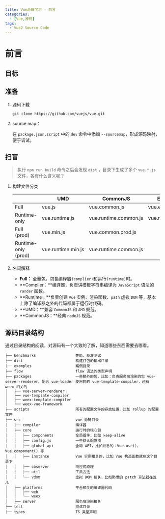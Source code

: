 ```yaml
---
title: Vue源码学习 - 前言
categories:
  - [Vue,源码]
tags: 
  - Vue2 Source Code
---
```


# 前言

## 目标

## 准备

1. 源码下载

   `git clone https://github.com/vuejs/vue.git`

2. source map：

   在 `package.json.script` 中的 `dev` 命令中添加 `--sourcemap`，形成源码映射，便于调试。

## 扫盲

> 执行 `npm run build` 命令之后会发现 `dist` ，目录下生成了多个 `vue.*.js` 文件，各有什么含义呢？

1. 构建文件分类

   |                     | UMD                | CommonJS              | ES Module          |
   | ------------------- | ------------------ | --------------------- | ------------------ |
   | Full                | vue.js             | vue.common.js         | vue.esm.js         |
   | Runtime-only        | vue.runtime.js     | vue.runtime.common.js | vue.runtime.esm.js |
   | Full (prod)         | vue.min.js         | vue.common.prod.js    |                    |
   | Runtime-only (prod) | vue.runtime.min.js | vue.runtime.common.js |                    |

   

2. 名词解释

   - **Full：** 全量包，包含编译器`(complier)`和运行`(runtime)`时。
   - **Compiler：**编译器，负责讲模板字符串编译为 `JavaScript` 语法的 `rander` 函数。
   - **Runtime：**负责创建 `Vue` 实例、渲染函数、`path` 虚拟 `DOM` 等，基本上除了编译器之外的代码都属于运行时代码。
   - **UMD：**兼容 `CommonJS` 和 `AMD` 规范。
   - **CommonJS：**经典 `nodeJS` 规范。

## 源码目录结构

通过目录结构的阅读，对源码有一个大致的了解，知道哪些东西需要去哪看。

```shell
├── benchmarks                  性能、基准测试
├── dist                        构建打包的输出目录
├── examples                    案例目录
├── flow                        flow 语法的类型声明
├── packages                    一些额外的包，比如：负责服务端渲染的包 vue-server-renderer、配合 vue-loader 使用的的 vue-template-compiler，还有 weex 相关的
│   ├── vue-server-renderer
│   ├── vue-template-compiler
│   ├── weex-template-compiler
│   └── weex-vue-framework
├── scripts                     所有的配置文件的存放位置，比如 rollup 的配置文件
├── src                         vue 源码目录
│   ├── compiler                编译器
│   ├── core                    运行时的核心包
│   │   ├── components          全局组件，比如 keep-alive
│   │   ├── config.js           一些默认配置项
│   │   ├── global-api          全局 API，比如熟悉的：Vue.use()、Vue.component() 等
│   │   ├── instance            Vue 实例相关的，比如 Vue 构造函数就在这个目录下
│   │   ├── observer            响应式原理
│   │   ├── util                工具方法
│   │   └── vdom                虚拟 DOM 相关，比如熟悉的 patch 算法就在这儿
│   ├── platforms               平台相关的编译器代码
│   │   ├── web
│   │   └── weex
│   ├── server                  服务端渲染相关
├── test                        测试目录
├── types                       TS 类型声明
```

